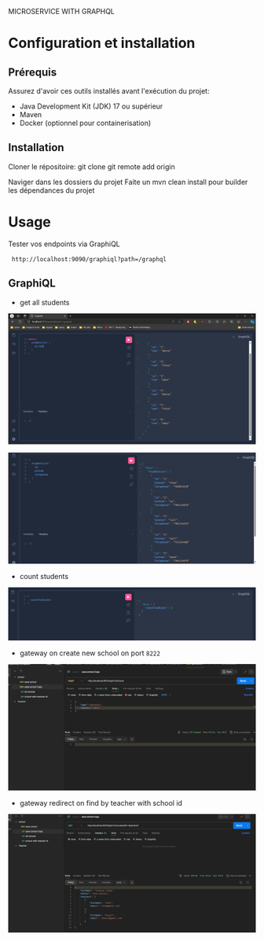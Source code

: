 MICROSERVICE WITH GRAPHQL
# Configuration et installation

##   Prérequis
   
Assurez d'avoir ces outils installés avant l'exécution du projet:

- Java Development Kit (JDK) 17 ou supérieur 
- Maven
- Docker (optionnel pour containerisation)
##  Installation
  Cloner le répositoire:
  git clone git remote add origin 

Naviger dans les dossiers  du projet 
Faite un mvn clean install pour builder les dépendances du projet 


# Usage
Tester vos endpoints via GraphiQL
  ````
   http://localhost:9090/graphiql?path=/graphql
  ````
## GraphiQL

 - get all students 

![img.png](img.png)

![img_2.png](img_2.png)

- count students

![img_1.png](img_1.png)

- gateway on create new school on port `8222`

![img_3.png](img_3.png)

- gateway redirect on find by teacher with school id

![img_4.png](img_4.png)